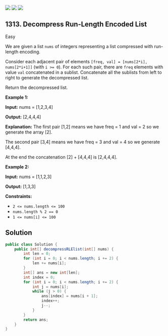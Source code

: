 [![](https://img.shields.io/github/stars/javadev/LeetCode-in-Java?label=Stars&style=flat-square)](https://github.com/javadev/LeetCode-in-Java)
[![](https://img.shields.io/github/forks/javadev/LeetCode-in-Java?label=Fork%20me%20on%20GitHub%20&style=flat-square)](https://github.com/javadev/LeetCode-in-Java/fork)
[![](https://img.shields.io/badge/-LeetCode%20in%20Kotlin-blue?style=flat-square)](https://github.com/javadev/LeetCode-in-Kotlin)

## 1313\. Decompress Run-Length Encoded List

Easy

We are given a list `nums` of integers representing a list compressed with run-length encoding.

Consider each adjacent pair of elements `[freq, val] = [nums[2*i], nums[2*i+1]]` (with `i >= 0`). For each such pair, there are `freq` elements with value `val` concatenated in a sublist. Concatenate all the sublists from left to right to generate the decompressed list.

Return the decompressed list.

**Example 1:**

**Input:** nums = [1,2,3,4]

**Output:** [2,4,4,4]

**Explanation:** The first pair [1,2] means we have freq = 1 and val = 2 so we generate the array [2].

The second pair [3,4] means we have freq = 3 and val = 4 so we generate [4,4,4]. 

At the end the concatenation [2] + [4,4,4] is [2,4,4,4].

**Example 2:**

**Input:** nums = [1,1,2,3]

**Output:** [1,3,3]

**Constraints:**

*   `2 <= nums.length <= 100`
*   `nums.length % 2 == 0`
*   `1 <= nums[i] <= 100`

## Solution

```java
public class Solution {
    public int[] decompressRLElist(int[] nums) {
        int len = 0;
        for (int i = 0; i < nums.length; i += 2) {
            len += nums[i];
        }
        int[] ans = new int[len];
        int index = 0;
        for (int i = 0; i < nums.length; i += 2) {
            int j = nums[i];
            while (j > 0) {
                ans[index] = nums[i + 1];
                index++;
                j--;
            }
        }
        return ans;
    }
}
```